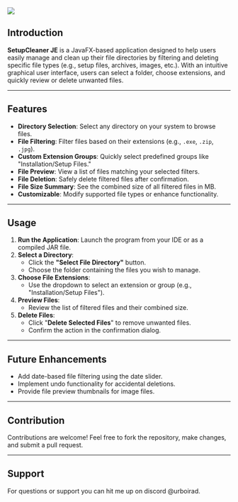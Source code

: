 <img src="https://i.ibb.co/nrrYtQM/scje-logo.png">

## Introduction
**SetupCleaner JE** is a JavaFX-based application designed to help users easily manage and clean up their file directories by filtering and deleting specific file types (e.g., setup files, archives, images, etc.). With an intuitive graphical user interface, users can select a folder, choose extensions, and quickly review or delete unwanted files.

---

## Features
- **Directory Selection**: Select any directory on your system to browse files.
- **File Filtering**: Filter files based on their extensions (e.g., `.exe`, `.zip`, `.jpg`).
- **Custom Extension Groups**: Quickly select predefined groups like "Installation/Setup Files."
- **File Preview**: View a list of files matching your selected filters.
- **File Deletion**: Safely delete filtered files after confirmation.
- **File Size Summary**: See the combined size of all filtered files in MB.
- **Customizable**: Modify supported file types or enhance functionality.

---

## Usage
1. **Run the Application**: Launch the program from your IDE or as a compiled JAR file.
2. **Select a Directory**:
   - Click the **"Select File Directory"** button.
   - Choose the folder containing the files you wish to manage.
3. **Choose File Extensions**:
   - Use the dropdown to select an extension or group (e.g., "Installation/Setup Files").
4. **Preview Files**:
   - Review the list of filtered files and their combined size.
5. **Delete Files**:
   - Click "**Delete Selected Files**" to remove unwanted files.
   - Confirm the action in the confirmation dialog.

---

## Future Enhancements
- Add date-based file filtering using the date slider.
- Implement undo functionality for accidental deletions.
- Provide file preview thumbnails for image files.

---

## Contribution
Contributions are welcome! Feel free to fork the repository, make changes, and submit a pull request.

---

## Support
For questions or support you can hit me up on discord @urboirad.



